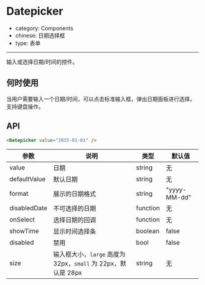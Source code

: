 # Datepicker

- category: Components
- chinese: 日期选择框
- type: 表单

---

输入或选择日期/时间的控件。

## 何时使用

当用户需要输入一个日期/时间，可以点击标准输入框，弹出日期面板进行选择。支持键盘操作。

## API

```html
<Datepicker value="2015-01-01" />
```

| 参数         | 说明           | 类型     | 默认值       |
|--------------|----------------|----------|--------------|
| value        | 日期           | string   | 无           |
| defaultValue | 默认日期       | string   | 无           |
| format       | 展示的日期格式 | string   | "yyyy-MM-dd" |
| disabledDate | 不可选择的日期 | function | 无           |
| onSelect     | 选择日期的回调 | function | 无           |
| showTime     | 显示时间选择条 | boolean  | false        |
| disabled     | 禁用           | bool     | false        |
| size         | 输入框大小，`large` 高度为 32px，`small` 为 22px，默认是 28px | string   | 无  |

<style>
.code-box-demo .ant-calendar-picker {
  margin: 0 12px 12px 0;
}
</style>
